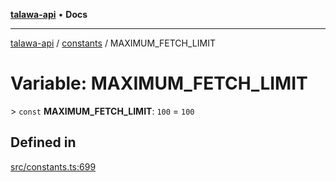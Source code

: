 [**talawa-api**](../../README.md) • **Docs**

***

[talawa-api](../../modules.md) / [constants](../README.md) / MAXIMUM\_FETCH\_LIMIT

# Variable: MAXIMUM\_FETCH\_LIMIT

\> `const` **MAXIMUM\_FETCH\_LIMIT**: `100` = `100`

## Defined in

[src/constants.ts:699](https://github.com/PalisadoesFoundation/talawa-api/blob/2f8fb6988cd34004fbbf76550c8eef691b861a19/src/constants.ts#L699)
